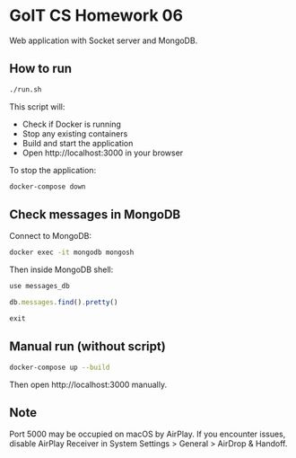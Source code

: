 # GoIT CS Homework 06

Web application with Socket server and MongoDB.

## How to run

```bash
./run.sh
```

This script will:
- Check if Docker is running
- Stop any existing containers
- Build and start the application
- Open http://localhost:3000 in your browser

To stop the application:
```bash
docker-compose down
```

## Check messages in MongoDB

Connect to MongoDB:
```bash
docker exec -it mongodb mongosh
```

Then inside MongoDB shell:
```javascript
use messages_db

db.messages.find().pretty()

exit
```

## Manual run (without script)

```bash
docker-compose up --build
```

Then open http://localhost:3000 manually.

## Note

Port 5000 may be occupied on macOS by AirPlay. If you encounter issues, disable AirPlay Receiver in System Settings > General > AirDrop & Handoff.
